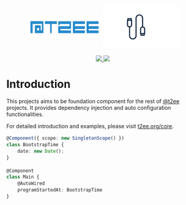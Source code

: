 <div style="display:flex;flex-direction:row;align-items:center;justify-content:center;width:100%;" align="center">
    <a href="https://t2ee.org">
        <img width="200" src="https://github.com/t2ee/core/raw/master/docs/t2ee.png">
    </a>
    <a href="https://core.t2ee.org">
        <img width="200" src="https://github.com/t2ee/core/raw/master/docs/core.png">
    </a>
</div>

<p align="center">
    <a href="https://travis-ci.org/t2ee/core">
        <img src="https://img.shields.io/travis/t2ee/core/master.svg?style=flat-square">
    </a>
    <a href="https://coveralls.io/r/t2ee/core?branch=master">
        <img src="https://img.shields.io/coveralls/t2ee/core/master.svg?style=flat-square">
    </a>
</p>

# Introduction

This projects aims to be foundation component for the rest of [@t2ee](https://github.com/t2ee) projects. It provides dependency injection and auto configuration functionalities.

For detailed introduction and examples, please visit [t2ee.org/core](http://t2ee.org/core).


```typescript
@Component({ scope: new SingletonScope() })
class BootstrapTime {
    date: new Date();
}

@Component
class Main {
    @AutoWired
    programStartedAt: BootstrapTime
}

```
